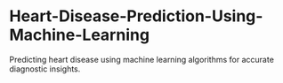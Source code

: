 # Heart-Disease-Prediction-Using-Machine-Learning
Predicting heart disease using machine learning algorithms for accurate diagnostic insights.
